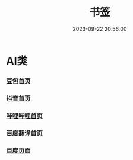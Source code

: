 ﻿---
title: 书签
date: 2023-09-22 20:56:00
categories: 
 - 书签
---


# AI类
### [豆包首页](/doubao.com)
### [抖音首页](/douyin.com)
### [哔哩哔哩首页](/bilibili.com)
### [百度翻译首页](/fanyi.baidu.com)
### [百度页面](/baidu.com)
